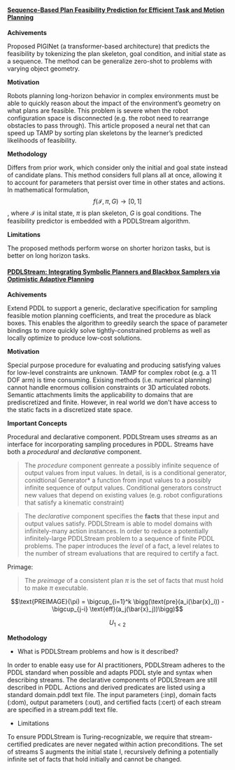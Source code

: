 #### [Sequence-Based Plan Feasibility Prediction for Efficient Task and Motion Planning](https://arxiv.org/pdf/2211.01576.pdf)

**Achivements**

Proposed PIGINet (a transformer-based architecture) that predicts the feasibility by tokenizing the plan skeleton, goal condition, and initial state as a sequence. The method can be generalize zero-shot to problems with varying object geometry.

**Motivation**

Robots planning long-horizon behavior in complex environments must be able to quickly reason about the impact of the environment’s geometry on what plans are feasible. This problem is severe when the robot configuration space is disconnected (e.g. the robot need to rearrange obstacles to pass through). This article proposed a neural net that can speed up TAMP by sorting plan skeletons by the learner’s predicted likelihoods of feasibility.

**Methodology**

Differs from prior work, which consider  only the initial and goal state instead of candidate plans. This method considers full plans all at once, allowing it to account for parameters that persist over time in other states and actions. In mathematical formulation, $$f(\mathcal{I},\pi,G) \rightarrow [0,1]$$, where $\mathcal{I}$ is inital state, $\pi$ is plan skeleton, $G$ is goal conditions. The feasibility predictor is embedded with a PDDLStream algorithm.

**Limitations**

The proposed methods perform worse on shorter horizon tasks, but is better on long horizon tasks.



#### [PDDLStream: Integrating Symbolic Planners and Blackbox Samplers via Optimistic Adaptive Planning](https://arxiv.org/pdf/1802.08705.pdf)

**Achivements**

Extend PDDL to support a generic, declarative specification for sampling feasible motion planning coefficients, and treat the procedure as black boxes. This enables the algorithm to greedily search the space of parameter bindings to more quickly solve tightly-constrained problems as well as locally optimize to produce low-cost solutions.

**Motivation**

Special purpose procedure for evaluating and producing satisfying values for low-level constraints are unknown. TAMP for complex robot (e.g. a 11 DOF arm) is time consuming. Exising methods (i.e. numerical planning) cannot handle enormous collision constraints or 3D articulated robots. Semantic attachments limits the applicability to domains that are prediscretized and finite. However, in real world we don't have access to the static facts in a discretized state space. 

**Important Concepts**

Procedural and declarative component. PDDLStream uses *streams* as an interface for incorporating sampling procedures in PDDL. Streams have both a *procedural* and *declarative* component. 

> The *procedure* component genreate a possibly infinite sequence of output values from input values. In detail, is is a conditional generator, conidtional Generator* a function from input values to a possibly infinite sequence of output values. Conditional generators construct new values that depend on existing values (e.g. robot configurations that satisfy a kinematic constraint)

> The *declarative* component specifies the **facts** that these input and output values satisfy. PDDLStream is able to model domains with infinitely-many action instances. In order to reduce a potentially infinitely-large PDDLStream problem to a sequence of finite PDDL problems. The paper introduces the *level* of a fact, a level relates to the number of stream evaluations that are required to certify a fact.

Primage:

> The *preimage* of a consistent plan $\pi$ is the set of facts that must hold to make $\pi$ executable.

$$\text{PREIMAGE}(\pi) = \bigcup_{i=1}^k \bigg(\text{pre}(a_i(\bar{x}_i)) - \bigcup_{j-i} \text{eff}(a_j(\bar{x}_j))\bigg)$$

$$U_{1<2}$$

**Methodology**

- What is PDDLStream problems and how is it described?

In order to enable easy use for AI practitioners, PDDLStream adheres to the PDDL standard when possible and adapts PDDL style and syntax when describing streams. The declarative components of PDDLStream are still described in PDDL. Actions and derived predicates are listed using a standard domain.pddl text file. The input parameters (:inp), domain facts (:dom), output parameters (:out), and certified facts (:cert) of each stream are specified in a stream.pddl text file.

- Limitations

To ensure PDDLStream is Turing-recognizable, we require that stream-certified predicates are never negated within action preconditions. The set of streams S augments the initial state I, recursively defining a potentially infinite set of facts that hold initially and cannot be changed.


